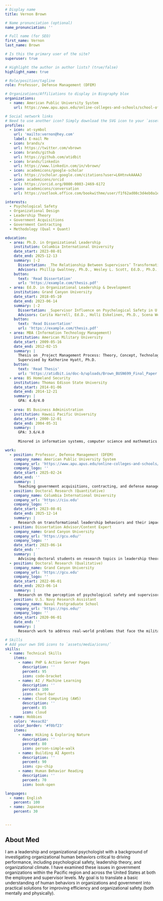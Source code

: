 ```yaml
---
# Display name
title: Vernon Brown

# Name pronunciation (optional)
name_pronunciation: ''

# Full name (for SEO)
first_name: Vernon
last_name: Brown

# Is this the primary user of the site?
superuser: true

# Highlight the author in author lists? (true/false)
highlight_name: true

# Role/position/tagline
role: Professor, Defense Management (DFEM)

# Organizations/Affiliations to display in Biography blox
organizations:
  - name: American Public University System
    url: https://www.apu.apus.edu/online-colleges-and-schools/school-of-business/

# Social network links
# Need to use another icon? Simply download the SVG icon to your `assets/media/icons/` folder.
profiles:
  - icon: at-symbol
    url: 'mailto:vernon@hey.com'
    label: E-mail Me
  - icon: brands/x
    url: https://twitter.com/vbrown
  - icon: brands/github
    url: https://github.com/atidbit
  - icon: brands/linkedin
    url: https://www.linkedin.com/in/vbrown/
  - icon: academicons/google-scholar
    url: https://scholar.google.com/citations?user=L6HtnvkAAAAJ
  - icon: academicons/orcid
    url: https://orcid.org/0000-0003-2469-6172
  - icon: academicons/conversation
    url: https://outlook.office.com/bookwithme/user/f1f62ad08c3d4eb0a1e7cb8772542dba%40mycampus.apus.edu?anonymous&ismsaljsauthenabled=true

interests:
  - Psychological Safety
  - Organizational Design
  - Leadership Theory
  - Government Acquisitions
  - Government Contracting
  - Methodology (Qual + Quant)

education:
  - area: Ph.D. in Organizational Leadership
    institution: Columbia International University
    date_start: 2023-08-01
    date_end: 2025-12-13
    summary: |-2
      Dissertation: _The Relationship Between Supervisors’ Transformational Leadership Behaviors & Employees’ Psychological Safety Climate Among U.S. Department of the Navy Civilians_.  
      Advisors: Phillip Gwaltney, Ph.D., Wesley L. Scott, Ed.D., Ph.D., James Buchanan, Ed.D.
    button:
      text: 'Read Dissertation'
      url: 'https://example.com/thesis.pdf'
  - area: Ed.D. in Organizational Leadership & Development
    institution: Grand Canyon University
    date_start: 2018-05-10
    date_end: 2023-06-14
    summary: |-2
      Dissertation: _Supervisor Influence on Psychological Safety in U.S. Federal Government Organizations: A Qualitative Descriptive Study_.  
      Advisors: Carita Harrell, Ed.D., Holli Eskelinen, Ph.D., Scena Webb, DM
    button:
      text: 'Read Dissertation'
      url: 'https://example.com/thesis.pdf'
  - area: MBA (Information Technology Management)
    institution: American Military University
    date_start: 2009-05-16
    date_end: 2012-02-15
    summary: |
      Thesis on _Project Management Process: Theory, Concept, Technology, Management_.  
      Supervised by Katherine Hyatt, Ph.D.
    button:
      text: 'Read Thesis'
      url: 'https://atidbit.io/doc-b/uploads/Brown_BUSN699_Final_Paper'
  - area: BS Homeland Security
    institution: Thomas Edison State University
    date_start: 2014-01-06
    date_end: 2014-12-21
    summary: |
      GPA: 4.0/4.0
    
  - area: BS Business Administration
    institution: Hawaii Pacific University
    date_start: 2000-12-01
    date_end: 2004-05-31
    summary: |
      GPA: 3.6/4.0
    
      Minored in information systems, computer science and mathematics.

work:
  - position: Professor, Defense Management (DFEM)
    company_name: American Public University System
    company_url: 'https://www.apu.apus.edu/online-colleges-and-schools/school-of-business/'
    company_logo: ''
    date_start: 2025-02-24
    date_end: ''
    summary: |
      Teaching government acquisitions, contracting, and defense management topics.
  - position: Doctoral Research (Quantitative)
    company_name: Columbia International University
    company_url: 'https://ciu.edu'
    company_logo: ''
    date_start: 2023-08-01
    date_end: 2025-12-14
    summary: |
      Research on transformational leadership behaviors and their impact on psychological safety in U.S. Federal government organizations.
  - position: Dissertation Advisor/Content Expert
    company_name: Grand Canyon University
    company_url: 'https://gcu.edu/'
    company_logo: ''
    date_start: 2023-06-14
    date_end: ''
    summary: |
      Advising doctoral students on research topics in leadership theory, organizational design, psychological safety, acquisitions, and program management.
  - position: Doctoral Research (Qualitative)
    company_name: Grand Canyon University
    company_url: 'https://gcu.edu'
    company_logo: ''
    date_start: 2022-06-01
    date_end: 2023-06-14
    summary: |
      Research on the perception of psychological safety and supervisor influence on psychological safety in U.S. Federal government organizations in Hawaii.
  - position: U.S. Navy Research Assistant
    company_name: Naval Postgraduate School
    company_url: 'https://nps.edu/'
    company_logo: ''
    date_start: 2020-06-01
    date_end: ''
    summary: |
      Research work to address real-world problems that face the military and national defense, primarily in the undersea domain.

# Skills
# Add your own SVG icons to `assets/media/icons/`
skills:
  - name: Technical Skills
    items:
      - name: PHP & Active Server Pages
        description: ''
        percent: 95
        icon: code-bracket
      - name: AI / Machine Learning
        description: ''
        percent: 100
        icon: chart-bar
      - name: Cloud Computing (AWS)
        description: ''
        percent: 85
        icon: cloud
  - name: Hobbies
    color: '#eeac02'
    color_border: '#f0bf23'
    items:
      - name: Hiking & Exploring Nature
        description: ''
        percent: 80
        icon: person-simple-walk
      - name: Building AI Agents
        description: ''
        percent: 90
        icon: cpu-chip
      - name: Human Behavior Reading
        description: ''
        percent: 70
        icon: book-open

languages:
  - name: English
    percent: 100
  - name: Japanese
    percent: 30
    

---
```


## About Med

I am a leadership and organizational psychologist with a background of investigating organizational human behaviors critical to driving performance, including psychological safety, leadership theory, and organizational climate. I have examined these issues in government organizations within the Pacific region and across the United States at both the employee and supervisor levels. My goal is to translate a basic understanding of human behaviors in organizations and government into practical solutions for improving efficiency and organizational safety (both mentally and physically).
